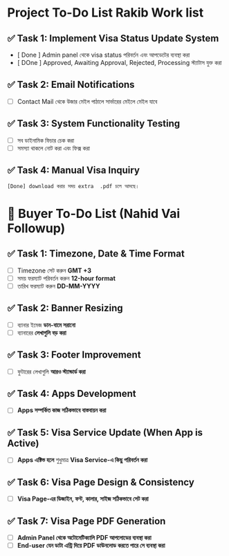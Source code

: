 # Project To-Do List Rakib Work list

## ✅ Task 1: Implement Visa Status Update System

-   [ Done ] Admin panel থেকে visa status পরিবর্তন এবং আপডেটের ব্যবস্থা করা
-   [ DOne ] Approved, Awaiting Approval, Rejected, Processing স্ট্যাটাস যুক্ত করা

## ✅ Task 2: Email Notifications

-   [ ] Contact Mail থেকে উজার মেইল পাঠালে সার্ভারের মেইলে মেইল যাবে

## ✅ Task 3: System Functionality Testing

-   [ ] সব ডাইনামিক ফিচার চেক করা
-   [ ] সমস্যা থাকলে নোট করা এবং ফিক্স করা

## ✅ Task 4: Manual Visa Inquiry

    [Done] download করার সময় extra  .pdf চলে আসছে।

# 📝 Buyer To-Do List (Nahid Vai Followup)

## ✅ Task 1: Timezone, Date & Time Format

-   [ ] Timezone সেট করুন **GMT +3**
-   [ ] সময় ফরম্যাট পরিবর্তন করুন **12-hour format**
-   [ ] তারিখ ফরম্যাট করুন **DD-MM-YYYY**

## ✅ Task 2: Banner Resizing

-   [ ] ব্যানার ইমেজ **ডান-বামে সরানো**
-   [ ] ব্যানারের **লেখাগুলি বড় করা**

## ✅ Task 3: Footer Improvement

-   [ ] ফুটারের লেখাগুলি **আরও স্ট্যান্ডার্ড করা**

## ✅ Task 4: Apps Development

-   [ ] **Apps সম্পর্কিত কাজ সঠিকভাবে বাস্তবায়ন করা**

## ✅ Task 5: Visa Service Update (When App is Active)

-   [ ] **Apps এক্টিভ হলে** শুধুমাত্র **Visa Service-এ কিছু পরিবর্তন করা**

## ✅ Task 6: Visa Page Design & Consistency

-   [ ] **Visa Page-এর ডিজাইন, ফন্ট, কালার, সাইজ সঠিকভাবে সেট করা**

## ✅ Task 7: Visa Page PDF Generation

-   [ ] **Admin Panel থেকে অটোমেটিক্যালি PDF আপলোডের ব্যবস্থা করা**
-   [ ] **End-user যেন ডাটা এন্ট্রি দিয়ে PDF ডাউনলোড করতে পারে সে ব্যবস্থা করা**
